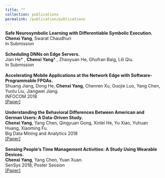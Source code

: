 ```yaml
---
title: ""
collection: publications
permalink: /publication/publications
---
```

<b>Safe Neurosymbolic Learning with Differentiable Symbolic Execution.</b> <br>
<SPAN STYLE="font-size:80%'"> <b>Chenxi Yang</b>, Swarat Chaudhuri <br> </SPAN>
<SPAN STYLE="font-size:80%'"> In Submission<br></SPAN>
<br>
<b>Scheduling DNNs on Edge Servers.</b> <br>
<SPAN STYLE="font-size:80%'"> Jian He* , <b>Chenxi Yang</b>* , Zhaoyuan He, Ghufran Baig, Lili Qiu. <br></SPAN>
<SPAN STYLE="font-size:80%'"> In Submission<br></SPAN>
<br>
<b>Accelerating Mobile Applications at the Network Edge with Software-Programmable FPGAs.</b> <br>
<SPAN STYLE="font-size:80%'">Shuang Jiang, Dong He, <b>Chenxi Yang</b>, Chenren Xu, Guojie Luo, Yang Chen, Yunlu Liu, Jiangwei Jiang. <br> </SPAN>
<SPAN STYLE="font-size:80%'">INFOCOM 2018 <br> [[Paper]](https://cxyang1997.github.io/files/edgefpga-infocom181.pdf)<br></SPAN>
<br>
<b>Understanding the Behavioral Differences Between American and German Users: A Data-Driven Study.</b> <br></SPAN>
<SPAN STYLE="font-size:80%'"><b>Chenxi Yang</b>, Yang Chen, Qingyuan Gong, Xinlei He, Yu Xiao, Yuhuan Huang, Xiaoming Fu. <br> Big Data Mining and Analytics 2018 <br> [[Paper]](https://cxyang1997.github.io/files/yelp-behavior-differences.pdf)<br> </SPAN>
<br>
<b>Sensing People’s Time Management Activities: A Study Using Wearable Devices.</b> 
<SPAN STYLE="font-size:80%'"><br> <b>Chenxi Yang</b>, Yang Chen, Yuan Xuan. </SPAN>
<SPAN STYLE="font-size:80%'"><br> SenSys 2018, Poster Session <br> [[Paper]](https://cxyang1997.github.io/files/sensys18-smartphone-activities.pdf)</SPAN>